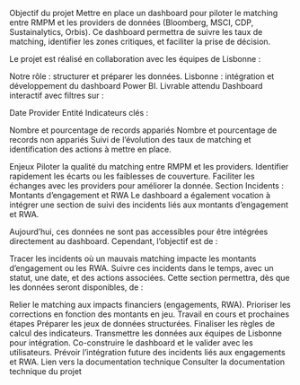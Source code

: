 Objectif du projet
Mettre en place un dashboard pour piloter le matching entre RMPM et les providers de données (Bloomberg, MSCI, CDP, Sustainalytics, Orbis).
Ce dashboard permettra de suivre les taux de matching, identifier les zones critiques, et faciliter la prise de décision.

Le projet est réalisé en collaboration avec les équipes de Lisbonne :

Notre rôle : structurer et préparer les données.
Lisbonne : intégration et développement du dashboard Power BI.
Livrable attendu
Dashboard interactif avec filtres sur :

Date
Provider
Entité
Indicateurs clés :

Nombre et pourcentage de records appariés
Nombre et pourcentage de records non appariés
Suivi de l’évolution des taux de matching et identification des actions à mettre en place.

Enjeux
Piloter la qualité du matching entre RMPM et les providers.
Identifier rapidement les écarts ou les faiblesses de couverture.
Faciliter les échanges avec les providers pour améliorer la donnée.
Section Incidents : Montants d’engagement et RWA
Le dashboard a également vocation à intégrer une section de suivi des incidents liés aux montants d’engagement et RWA.

Aujourd’hui, ces données ne sont pas accessibles pour être intégrées directement au dashboard.
Cependant, l’objectif est de :

Tracer les incidents où un mauvais matching impacte les montants d’engagement ou les RWA.
Suivre ces incidents dans le temps, avec un statut, une date, et des actions associées.
Cette section permettra, dès que les données seront disponibles, de :

Relier le matching aux impacts financiers (engagements, RWA).
Prioriser les corrections en fonction des montants en jeu.
Travail en cours et prochaines étapes
Préparer les jeux de données structurées.
Finaliser les règles de calcul des indicateurs.
Transmettre les données aux équipes de Lisbonne pour intégration.
Co-construire le dashboard et le valider avec les utilisateurs.
Prévoir l’intégration future des incidents liés aux engagements et RWA.
Lien vers la documentation technique
Consulter la documentation technique du projet
